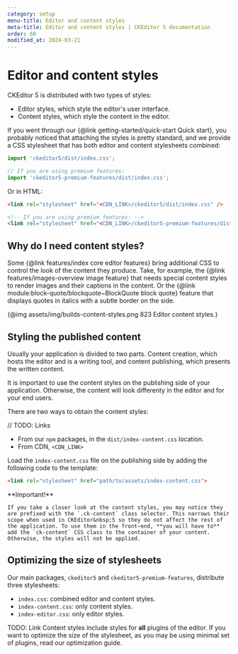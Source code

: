 ```yaml
---
category: setup
menu-title: Editor and content styles
meta-title: Editor and content styles | CKEditor 5 documentation
order: 60
modified_at: 2024-03-21
---
```


# Editor and content styles

CKEditor&nbsp;5 is distributed with two types of styles:

* Editor styles, which style the editor's user interface.
* Content styles, which style the content in the editor.

If you went through our {@link getting-started/quick-start Quick start}, you probably noticed that attaching the styles is pretty standard, and we provide a CSS stylesheet that has both editor and content stylesheets combined:

```js
import 'ckeditor5/dist/index.css';

// If you are using premium features:
import 'ckeditor5-premium-features/dist/index.css'; 
```

Or in HTML:

```html
<link rel="stylesheet" href="<CDN_LINK>/ckeditor5/dist/index.css" />

<!-- If you are using premium features: -->
<link rel="stylesheet" href="<CDN_LINK>/ckeditor5-premium-features/dist/index.css" />
```

## Why do I need content styles?

Some {@link features/index core editor features} bring additional CSS to control the look of the content they produce. Take, for example, the {@link features/images-overview image feature} that needs special content styles to render images and their captions in the content. Or the {@link module:block-quote/blockquote~BlockQuote block quote} feature that displays quotes in italics with a subtle border on the side.

{@img assets/img/builds-content-styles.png 823 Editor content styles.}

## Styling the published content

Usually your application is divided to two parts. Content creation, which hosts the editor and is a writing tool, and content publishing, which presents the written content.

It is important to use the content styles on the publishing side of your application. Otherwise, the content will look differenty in the editor and for your end users.

There are two ways to obtain the content styles:

// TODO: Links

* From our `npm` packages, in the `dist/index-content.css` location.
* From CDN, `<CDN_LINK>`

Load the `index-content.css` file on the publishing side by adding the following code to the template:

```html
<link rel="stylesheet" href="path/to/assets/index-content.css">
```

<info-box warning>
	**Important!**

	If you take a closer look at the content styles, you may notice they are prefixed with the `.ck-content` class selector. This narrows their scope when used in CKEditor&nbsp;5 so they do not affect the rest of the application. To use them in the front–end, **you will have to** add the `ck-content` CSS class to the container of your content. Otherwise, the styles will not be applied.
</info-box>

## Optimizing the size of stylesheets

Our main packages, `ckeditor5` and `ckeditor5-premium-features`, distribute three stylesheets:

* `index.css`: combined editor and content styles.
* `index-content.css`: only content styles.
* `index-editor.css`: only editor styles.

TODO: Link
Content styles include styles for **all** plugins of the editor. If you want to optimize the size of the stylesheet, as you may be using minimal set of plugins, read our optimization guide.
